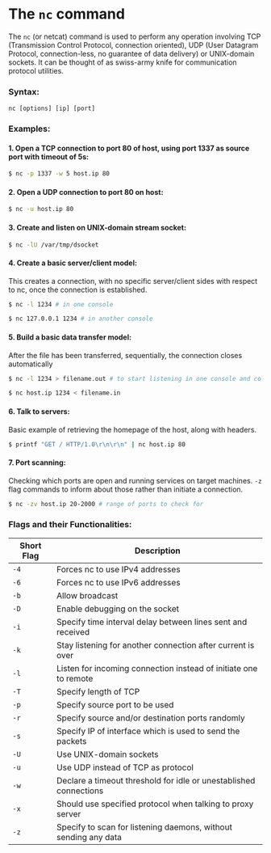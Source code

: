 # The `nc` command

The `nc` (or netcat) command is used to perform any operation involving TCP (Transmission Control Protocol, connection oriented), UDP (User Datagram Protocol, connection-less, no guarantee of data delivery) or UNIX-domain sockets. It can be thought of as swiss-army knife for communication protocol utilities.

### Syntax:

```
nc [options] [ip] [port]
```

### Examples:

#### 1. Open a TCP connection to port 80 of host, using port 1337 as source port with timeout of 5s:

```bash
$ nc -p 1337 -w 5 host.ip 80
```

#### 2. Open a UDP connection to port 80 on host:

```bash
$ nc -u host.ip 80
```

#### 3. Create and listen on UNIX-domain stream socket:

```bash
$ nc -lU /var/tmp/dsocket
```

#### 4. Create a basic server/client model:

This creates a connection, with no specific server/client sides with respect to nc, once the connection is established.

```bash
$ nc -l 1234 # in one console

$ nc 127.0.0.1 1234 # in another console
```

#### 5. Build a basic data transfer model:

After the file has been transferred, sequentially, the connection closes automatically

```bash
$ nc -l 1234 > filename.out # to start listening in one console and collect data

$ nc host.ip 1234 < filename.in
```

#### 6. Talk to servers:

Basic example of retrieving the homepage of the host, along with headers.

```bash
$ printf "GET / HTTP/1.0\r\n\r\n" | nc host.ip 80
```

#### 7. Port scanning:

Checking which ports are open and running services on target machines. `-z` flag commands to inform about those rather than initiate a connection.

```bash
$ nc -zv host.ip 20-2000 # range of ports to check for
```

### Flags and their Functionalities:

| **Short Flag** | **Description**                                                   |
| -------------- | ----------------------------------------------------------------- |
| `-4`           | Forces nc to use IPv4 addresses                                   |
| `-6`           | Forces nc to use IPv6 addresses                                   |
| `-b`           | Allow broadcast                                                   |
| `-D`           | Enable debugging on the socket                                    |
| `-i`           | Specify time interval delay between lines sent and received       |
| `-k`           | Stay listening for another connection after current is over       |
| `-l`           | Listen for incoming connection instead of initiate one to remote  |
| `-T`           | Specify length of TCP                                             |
| `-p`           | Specify source port to be used                                    |
| `-r`           | Specify source and/or destination ports randomly                  |
| `-s`           | Specify IP of interface which is used to send the packets         |
| `-U`           | Use UNIX-domain sockets                                           |
| `-u`           | Use UDP instead of TCP as protocol                                |
| `-w`           | Declare a timeout threshold for idle or unestablished connections |
| `-x`           | Should use specified protocol when talking to proxy server        |
| `-z`           | Specify to scan for listening daemons, without sending any data   |
